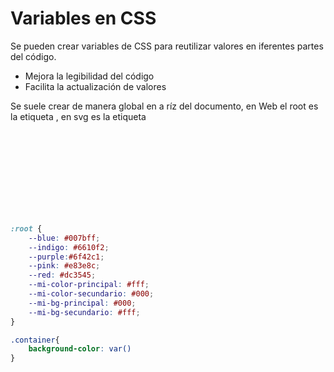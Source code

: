 # Variables en CSS
Se pueden crear variables de CSS para reutilizar valores en iferentes partes del código.

- Mejora la legibilidad del código 
- Facilita la actualización de valores

Se suele crear de manera global en a ríz del documento, en Web el root es la etiqueta <html>, en svg es la etiqueta <svg>, además tiene mayir especificidad ":root" que html.
Ejemplo bootstrap: https://getbootstrap.com/docs/4.0/getting-started/theming/#available-variables

```css
:root {
    --blue: #007bff;
    --indigo: #6610f2;
    --purple:#6f42c1;
    --pink: #e83e8c;
    --red: #dc3545;
    --mi-color-principal: #fff;
    --mi-color-secundario: #000;
    --mi-bg-principal: #000;
    --mi-bg-secundario: #fff;
}

.container{
    background-color: var()
}
